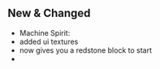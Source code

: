 ## New & Changed
- Machine Spirit:
 - added ui textures
 - now gives you a redstone block to start
 - 

